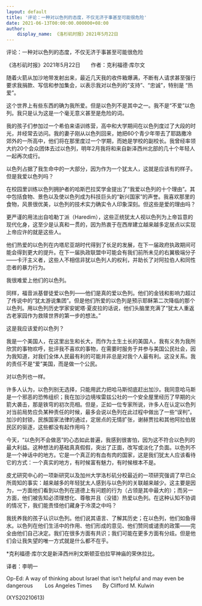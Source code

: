 ```yaml
---
layout: default
title: '评论：一种对以色列的态度，不仅无济于事甚至可能很危险'
date: 2021-06-13T00:00:00.000000+08:00
author:
    display_name: 《洛杉矶时报》2021年5月22日
---
```


评论：一种对以色列的态度，不仅无济于事甚至可能很危险

《洛杉矶时报》2021年5月22日　　作者：克利福德·库尔文

随着火箭从加沙地带发射出来，最近几天我的收件箱爆满，不断有人请求甚至强行要求我捐款、写信和参加集会，以表示我对以色列的“支持”、“忠诚”，特别是 “热爱”。

这个世界上有些东西的确为我所爱。但是以色列不是其中之一。我不是“不爱”以色列。我只是认为这是一个毫无意义甚至是危险的词。

我的孩子们参加过一个希伯来语训练营，高中和大学期间在以色列度过了大段的时光，并经常去访问。我的妻子刚从以色列回来，她把60个青少年带去了耶路撒冷郊外的一所高中，他们将在那里度过一个学期，而她是学校的副校长。我曾经率领大约20个会众团体去过以色列，明年2月我将和来自新泽西州北部的几十个年轻人一起再次成行。

以色列占据了我生命中的一大部分，因为作为一个犹太人，这就是应该有的样子。但是我爱以色列吗？

在校园里训练以色列拥护者的哈斯巴拉奖学金提出了“我爱以色列的十个理由”。其中包括食物、景色以及使以色列成为科技巨头的“新兴国家”的声誉。我喜欢那里的食物，风景很优美，以色列的技术实力确实令人印象深刻。但这些是爱的理由吗？

更严谨的用法出自哈勒丁派（Haredim），这些正统犹太人视以色列为上帝旨意的现代化身，这至少是认真和一贯的，因为热衷于在西岸建立越来越多定居点以实现上帝应许的就是这些人。

他们热爱的以色列在内塔尼亚胡时代得到了长足的发展，在下一届政府执政期间可能会得到更大的提升。在下一届执政联盟中可能会有我们前所未见的右翼极端分子——卡汗主义者，这些人不相信非犹以色列人的权利，并助长了对阿拉伯人和同性恋者的暴力行为。

我很难爱上他们的以色列。

同样，福音派基督徒爱以色列——他们是真的爱以色列。他们的金钱和影响力超过了传说中的“犹太游说集团”。但是他们所爱的以色列是预示耶稣第二次降临的那个以色列。用以色列历史学家安妮塔·夏皮拉的话说，他们头脑里充满了“犹太人重返古老家园作为救赎世界的第一步的想法。”

这是我应该爱的以色列？

我是一个美国人，在这里出生和长大，而作为土生土长的美国人，我有义务为我所欣赏的事物欢呼，批评我不喜欢的事物，在需要时服务于并参与美国公民社会，因为我知道，对我们全体人民最有利的可能并非总是对我个人最有利。这没关系。我的责任不是“爱”美国，而是做一个公民。

对以色列也一样。

许多人认为，以色列别无选择，只能用武力把哈马斯彻底赶出加沙。我同意哈马斯是一个邪恶的恐怖组织；我在加沙边境埃雷兹公社的一个安全屋里经历了早期的火箭大袭击，那是铁穹的初次亮相。但是，正如一位专家所说，许多人在认定以色列对当前局势应负某种责任的时候，最多会说以色列在此过程中做出了一些“误判”。加沙的封锁，民族国家法律的通过，定居点的无情扩张，谢赫贾拉和其他阿拉伯居民区的驱逐，这些都没有起作用吗？

今天，“以色列不会做恶”的心态如此普遍，我感到很害怕，因为这不符合以色列的最大利益。这种想法的基础真真假假，突出了正面，改写或淡化了负面。以色列不是一个神话中的地方。它是一个真正的有血有肉的国家，这是我们犹太人应该看待它的方式：一个真实的地方，有时候富有魅力，有时候根本不是。

皮尤研究中心的一项新研究以及加州大学洛杉矶分校最近的一项研究强调了早已众所周知的事实：越来越多的年轻犹太人感到与以色列的关联越来越少。这主要是因为，一方面他们看到以色列在道德上有问题的行为（占领是其中最大的）；而另一方面，他们被告知必须理想化、尊敬并且（没错）热爱以色列。在这种认知不协调的情况下，我们能责怪他们藏身于冷漠之中吗？

我抚养我的孩子认识以色列。他们说其语言、了解其历史；在以色列，他们如鱼得水。以色列在他们生活中的作用、他们形成的意见、他们赞同或谴责的政策——完全由他们自己决定。我们在很多方面有共识；我们可能在更多方面有分歧。但是他们会让我失望的唯一方式就是什么都不在乎。

*克利福德·库尔文是新泽西州利文斯顿亚伯拉罕神庙的荣休拉比。

译者：李明一

Op-Ed: A way of thinking about Israel that isn’t helpful and may even be dangerous 　　Los Angeles Times　　By Clifford M. Kulwin

(XYS20210613)

